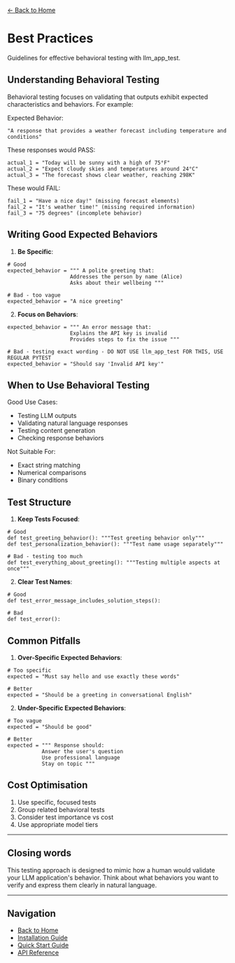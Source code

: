 [← Back to Home](../index.md)

# Best Practices

Guidelines for effective behavioral testing with llm_app_test.

## Understanding Behavioral Testing

Behavioral testing focuses on validating that outputs exhibit expected characteristics and behaviors. For example:

Expected Behavior: 

```
"A response that provides a weather forecast including temperature and conditions"
```

These responses would PASS:

```
actual_1 = "Today will be sunny with a high of 75°F"
actual_2 = "Expect cloudy skies and temperatures around 24°C"
actual_3 = "The forecast shows clear weather, reaching 298K"
```

These would FAIL:

```
fail_1 = "Have a nice day!" (missing forecast elements)
fail_2 = "It's weather time!" (missing required information)
fail_3 = "75 degrees" (incomplete behavior)
```

## Writing Good Expected Behaviors

1. **Be Specific**:

```
# Good
expected_behavior = """ A polite greeting that:
                    Addresses the person by name (Alice)
                    Asks about their wellbeing """
                    
# Bad - too vague
expected_behavior = "A nice greeting"
```

2. **Focus on Behaviors**:

```# Good
expected_behavior = """ An error message that:
                    Explains the API key is invalid
                    Provides steps to fix the issue """
                    
# Bad - testing exact wording - DO NOT USE llm_app_test FOR THIS, USE REGULAR PYTEST
expected_behavior = "Should say 'Invalid API key'"
```

## When to Use Behavioral Testing

Good Use Cases:

- Testing LLM outputs
- Validating natural language responses
- Testing content generation
- Checking response behaviors

Not Suitable For:

- Exact string matching
- Numerical comparisons
- Binary conditions

## Test Structure

1. **Keep Tests Focused**:

```
# Good
def test_greeting_behavior(): """Test greeting behavior only"""
def test_personalization_behavior(): """Test name usage separately"""

# Bad - testing too much
def test_everything_about_greeting(): """Testing multiple aspects at once"""
```

2. **Clear Test Names**:

```
# Good
def test_error_message_includes_solution_steps():

# Bad
def test_error():
```

## Common Pitfalls

1. **Over-Specific Expected Behaviors**:

```
# Too specific
expected = "Must say hello and use exactly these words"

# Better
expected = "Should be a greeting in conversational English"
```

2. **Under-Specific Expected Behaviors**:

```
# Too vague
expected = "Should be good"

# Better
expected = """ Response should:
           Answer the user's question
           Use professional language
           Stay on topic """
```

## Cost Optimisation

1. Use specific, focused tests
2. Group related behavioral tests
3. Consider test importance vs cost
4. Use appropriate model tiers

---
## Closing words

This testing approach is designed to mimic how a human would validate your LLM application's behavior. 
Think about what behaviors you want to verify and express them clearly in natural language.

---
## Navigation

- [Back to Home](../index.md)
- [Installation Guide](../getting-started/installation.md)
- [Quick Start Guide](../getting-started/quickstart.md)
- [API Reference](../api/behavioral-assertion.md)
